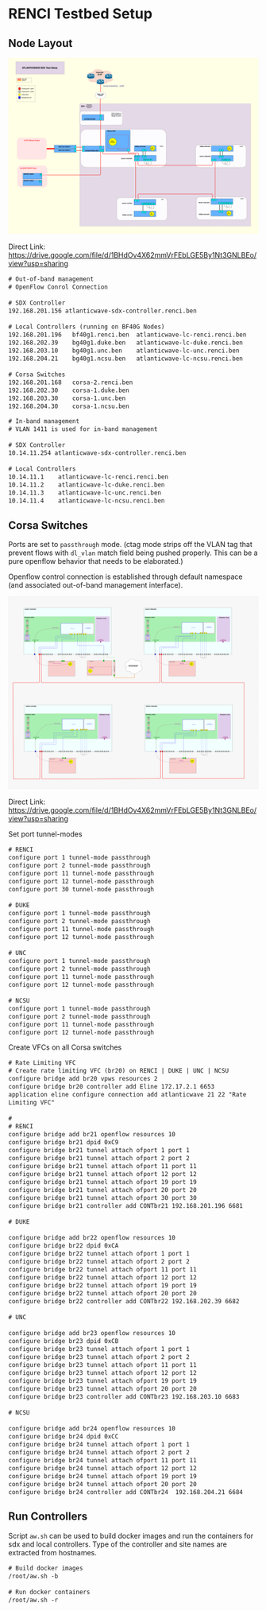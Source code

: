 # RENCI Testbed Setup

## Node Layout

![alt text](figures/AW-SDX-Node-Layout.png)

Direct Link: https://drive.google.com/file/d/1BHdOv4X62mmVrFEbLGE5By1Nt3GNLBEo/view?usp=sharing

```
# Out-of-band management
# OpenFlow Conrol Connection

# SDX Controller
192.168.201.156 atlanticwave-sdx-controller.renci.ben

# Local Controllers (running on BF40G Nodes)
192.168.201.196   bf40g1.renci.ben  atlanticwave-lc-renci.renci.ben
192.168.202.39    bg40g1.duke.ben   atlanticwave-lc-duke.renci.ben
192.168.203.10    bg40g1.unc.ben    atlanticwave-lc-unc.renci.ben
192.168.204.21    bg40g1.ncsu.ben   atlanticwave-lc-ncsu.renci.ben

# Corsa Switches
192.168.201.168   corsa-2.renci.ben
192.168.202.30    corsa-1.duke.ben
192.168.203.30    corsa-1.unc.ben
192.168.204.30    corsa-1.ncsu.ben

```

```
# In-band management
# VLAN 1411 is used for in-band management

# SDX Controller
10.14.11.254 atlanticwave-sdx-controller.renci.ben

# Local Controllers
10.14.11.1    atlanticwave-lc-renci.renci.ben
10.14.11.2    atlanticwave-lc-duke.renci.ben
10.14.11.3    atlanticwave-lc-unc.renci.ben
10.14.11.4    atlanticwave-lc-ncsu.renci.ben

```





## Corsa Switches

Ports are set to `passthrough` mode. (ctag mode strips off the VLAN tag that prevent flows with `dl_vlan` match field being pushed properly. This can be a pure openflow behavior that needs to be elaborated.)

Openflow control connection is established through default namespace (and associated out-of-band management interface).

![alt text](figures/AW-SDX-Corsa-Tunnel-Layout.png)

Direct Link: https://drive.google.com/file/d/1BHdOv4X62mmVrFEbLGE5By1Nt3GNLBEo/view?usp=sharing


Set port tunnel-modes

```
# RENCI
configure port 1 tunnel-mode passthrough
configure port 2 tunnel-mode passthrough
configure port 11 tunnel-mode passthrough
configure port 12 tunnel-mode passthrough
configure port 30 tunnel-mode passthrough

# DUKE
configure port 1 tunnel-mode passthrough
configure port 2 tunnel-mode passthrough
configure port 11 tunnel-mode passthrough
configure port 12 tunnel-mode passthrough

# UNC
configure port 1 tunnel-mode passthrough
configure port 2 tunnel-mode passthrough
configure port 11 tunnel-mode passthrough
configure port 12 tunnel-mode passthrough

# NCSU
configure port 1 tunnel-mode passthrough
configure port 2 tunnel-mode passthrough
configure port 11 tunnel-mode passthrough
configure port 12 tunnel-mode passthrough

```


Create VFCs on all Corsa switches

```
# Rate Limiting VFC
# Create rate limiting VFC (br20) on RENCI | DUKE | UNC | NCSU
configure bridge add br20 vpws resources 2
configure bridge br20 controller add Eline 172.17.2.1 6653
application eline configure connection add atlanticwave 21 22 "Rate Limiting VFC"

# 
# RENCI
configure bridge add br21 openflow resources 10
configure bridge br21 dpid 0xC9
configure bridge br21 tunnel attach ofport 1 port 1
configure bridge br21 tunnel attach ofport 2 port 2
configure bridge br21 tunnel attach ofport 11 port 11
configure bridge br21 tunnel attach ofport 12 port 12
configure bridge br21 tunnel attach ofport 19 port 19 
configure bridge br21 tunnel attach ofport 20 port 20 
configure bridge br21 tunnel attach ofport 30 port 30
configure bridge br21 controller add CONTbr21 192.168.201.196 6681

# DUKE

configure bridge add br22 openflow resources 10 
configure bridge br22 dpid 0xCA
configure bridge br22 tunnel attach ofport 1 port 1 
configure bridge br22 tunnel attach ofport 2 port 2 
configure bridge br22 tunnel attach ofport 11 port 11
configure bridge br22 tunnel attach ofport 12 port 12
configure bridge br22 tunnel attach ofport 19 port 19 
configure bridge br22 tunnel attach ofport 20 port 20 
configure bridge br22 controller add CONTbr22 192.168.202.39 6682

# UNC

configure bridge add br23 openflow resources 10 
configure bridge br23 dpid 0xCB
configure bridge br23 tunnel attach ofport 1 port 1 
configure bridge br23 tunnel attach ofport 2 port 2 
configure bridge br23 tunnel attach ofport 11 port 11
configure bridge br23 tunnel attach ofport 12 port 12
configure bridge br23 tunnel attach ofport 19 port 19 
configure bridge br23 tunnel attach ofport 20 port 20 
configure bridge br23 controller add CONTbr23 192.168.203.10 6683

# NCSU

configure bridge add br24 openflow resources 10 
configure bridge br24 dpid 0xCC
configure bridge br24 tunnel attach ofport 1 port 1 
configure bridge br24 tunnel attach ofport 2 port 2 
configure bridge br24 tunnel attach ofport 11 port 11 
configure bridge br24 tunnel attach ofport 12 port 12 
configure bridge br24 tunnel attach ofport 19 port 19 
configure bridge br24 tunnel attach ofport 20 port 20 
configure bridge br24 controller add CONTbr24  192.168.204.21 6684

```

## Run Controllers

Script `aw.sh` can be used to build docker images and run the containers for sdx and local controllers.
Type of the controller and site names are extracted from hostnames. 

```
# Build docker images
/root/aw.sh -b

# Run docker containers
/root/aw.sh -r 

```

